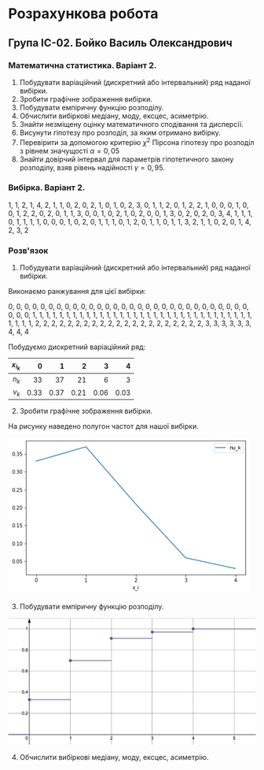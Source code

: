 # Розрахункова робота

## Група ІС-02. Бойко Василь Олександрович

### Математична статистика. Варіант 2.

1. Побудувати варіаційний (дискретний або інтервальний) ряд наданої вибірки.
2. Зробити графічне зображення вибірки.
3. Побудувати емпіричну функцію розподілу.
4. Обчислити вибіркові медіану, моду, ексцес, асиметрію.
5. Знайти незміщену оцінку математичного сподівання та дисперсії.
6. Висунути гіпотезу про розподіл, за яким отримано вибірку.
7. Перевірити за допомогою критерію $\chi^2$ Пірсона гіпотезу про розподіл з рівнем значущості $\alpha = 0,05$
8. Знайти довірчий інтервал для параметрів гіпотетичного закону розподілу, взяв рівень надійності $\gamma = 0,95$.

### Вибірка. Варіант 2.

1, 1, 2, 1, 4, 2, 1, 1, 0, 2, 0, 2, 1, 0, 1, 0, 2, 3, 0, 1, 1, 2, 0, 1, 2,
2, 1, 0, 0, 0, 1, 0, 0, 1, 2, 2, 0, 2, 0, 1, 1, 3, 0, 0, 1, 0, 2, 1, 0, 2,
0, 0, 1, 3, 0, 2, 0, 2, 0, 3, 4, 1, 1, 1, 0, 1, 1, 1, 1, 0, 0, 0, 1, 0, 2,
0, 1, 1, 1, 0, 1, 2, 0, 1, 1, 0, 1, 1, 3, 2, 1, 1, 0, 2, 0, 1, 4, 2, 3, 2

### Розв'язок

1. Побудувати варіаційний (дискретний або інтервальний) ряд наданої вибірки.

Виконаємо ранжування для цієї вибірки:

0, 0, 0, 0, 0, 0, 0, 0, 0, 0, 0, 0, 0, 0, 0, 0, 0, 0, 0, 0, 0, 0, 0, 0, 0,
0, 0, 0, 0, 0, 0, 0, 0, 1, 1, 1, 1, 1, 1, 1, 1, 1, 1, 1, 1, 1, 1, 1, 1, 1,
1, 1, 1, 1, 1, 1, 1, 1, 1, 1, 1, 1, 1, 1, 1, 1, 1, 1, 1, 1, 2, 2, 2, 2, 2,
2, 2, 2, 2, 2, 2, 2, 2, 2, 2, 2, 2, 2, 2, 2, 2, 3, 3, 3, 3, 3, 3, 4, 4, 4

Побудуємо дискретний варіаційний ряд:

| $x_{i_k}$ |    0 |    1 |    2 |    3 |    4 |
| --------: | ---: | ---: | ---: | ---: | ---: |
|     $n_k$ |   33 |   37 |   21 |    6 |    3 |
|   $\nu_k$ | 0.33 | 0.37 | 0.21 | 0.06 | 0.03 |

2. Зробити графічне зображення вибірки.

На рисунку наведено полугон частот для нашої вибірки.

![screenshot4](./frequencies.png)

3. Побудувати емпіричну функцію розподілу.

![screenshot4](./density.png)

4. Обчислити вибіркові медіану, моду, ексцес, асиметрію.
